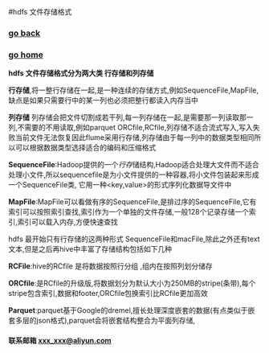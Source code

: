 #hdfs 文件存储格式
### [go back](/hdfs.md)      
### [go home](../README.md)     
**hdfs 文件存储格式分为两大类 行存储和列存储**    
  
**行存储**,将一整行存储在一起,是一种连续的存储方式,例如SequenceFile,MapFile,缺点是如果只需要行中的某一列也必须把整行都读入内存当中    
  
**列存储** 列存储会把文件切割成若干列,每一列存储在一起,是需要那一列读取那一列,不需要的不用读取,例如parquet ORCfile,RCfile,列存储不适合流式写入,写入失败当前文件无法恢复因此flume采用行存储,列存储由于每一列中的数据类型相同所以可以根据数据类型选择适合的编码和压缩格式    
  
**SequenceFile**:Hadoop提供的一个*行存*储结构,Hadoop适合处理大文件而不适合处理小文件,所以sequencefile是为小文件提供的一种容器,将小文件包装起来形成一个SequenceFile类, 它用一种<key,value>的形式序列化数据导文件中    
  
**MapFile**:MapFile可以看做有序的SequenceFile,是排过序的SequenceFile,它有索引可以按照索引查找,索引作为一个单独的文件存储,一般128个记录存储一个索引,索引可以载入内存,方便快速查找    
  
hdfs 最开始只有行存储的这两种形式 SequenceFile和macFile,除此之外还有text文本,但是之后再hive中丰富了存储结构包括如下几种    
  
**RCFile**:hive的RCfile 是将数据按照行分组 ,组内在按照列划分储存    
 
**ORCfile**:是RCfile的升级版,将数据划分为默认大小为250MB的stripe(条带),每个stripe包含索引,数据和footer,ORCfile包换索引比RCfile更加高效    
  
**Parquet**:parquet基于Google的dremel,擅长处理深度嵌套的数据(有点类似于嵌套多层的json格式),parquet会将嵌套结构整合为平面列存储,

#### 联系邮箱 xxx_xxx@aliyun.com    


